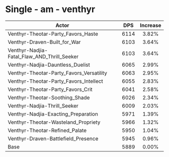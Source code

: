 # Single - am - venthyr
| Actor | DPS | Increase |
|---|:---:|:---:|
|Venthyr-Theotar-Party_Favors_Haste|6114|3.82%|
|Venthyr-Draven-Built_for_War|6103|3.64%|
|Venthyr-Nadjia-Fatal_Flaw_AND_Thrill_Seeker|6103|3.64%|
|Venthyr-Nadjia-Dauntless_Duelist|6065|2.99%|
|Venthyr-Theotar-Party_Favors_Versatility|6063|2.95%|
|Venthyr-Theotar-Party_Favors_Intellect|6055|2.83%|
|Venthyr-Theotar-Party_Favors_Crit|6041|2.58%|
|Venthyr-Theotar-Soothing_Shade|6026|2.34%|
|Venthyr-Nadjia-Thrill_Seeker|6009|2.03%|
|Venthyr-Nadjia-Exacting_Preparation|5971|1.39%|
|Venthyr-Theotar-Wasteland_Propriety|5966|1.32%|
|Venthyr-Theotar-Refined_Palate|5950|1.04%|
|Venthyr-Draven-Battlefield_Presence|5945|0.96%|
|Base|5889|0.00%|
